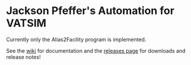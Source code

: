# Jackson Pfeffer's Automation for VATSIM
Currently only the Alias2Facility program is implemented.

See the [wiki](https://github.com/CrazyKidJack/VATSIM/wiki) for documentation and the [releases page](https://github.com/CrazyKidJack/VATSIM/releases) for downloads and release notes!

